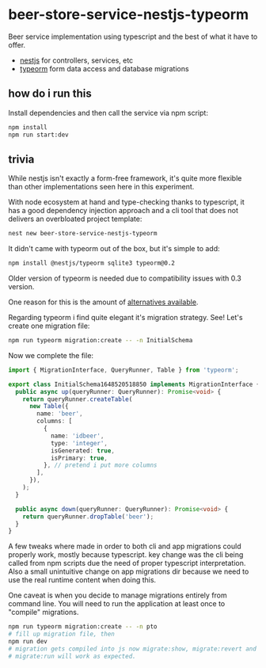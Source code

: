 # beer-store-service-nestjs-typeorm

Beer service implementation using typescript and the best of what it have to
offer.

- [nestjs](https://docs.nestjs.com/first-steps) for controllers, services, etc
- [typeorm](https://typeorm.io/) form data access and database migrations

## how do i run this

Install dependencies and then call the service via npm script:

```bash
npm install
npm run start:dev
```

## trivia

While nestjs isn't exactly a form-free framework, it's quite more flexible than
other implementations seen here in this experiment.

With node ecosystem at hand and type-checking thanks to typescript, it has a
good dependency injection approach and a cli tool that does not delivers an
overbloated project template:

```bash
nest new beer-store-service-nestjs-typeorm 
```

It didn't came with typeorm out of the box, but it's simple to add:

```bash
npm install @nestjs/typeorm sqlite3 typeorm@0.2
```

Older version of typeorm is needed due to compatibility issues with 0.3 version.

One reason for this is the amount of
[alternatives available](https://docs.nestjs.com/techniques/database).

Regarding typeorm i find quite elegant it's migration strategy. See! Let's
create one migration file:

```bash
npm run typeorm migration:create -- -n InitialSchema
```

Now we complete the file:

```ts
import { MigrationInterface, QueryRunner, Table } from 'typeorm';

export class InitialSchema1648520518850 implements MigrationInterface {
  public async up(queryRunner: QueryRunner): Promise<void> {
    return queryRunner.createTable(
      new Table({
        name: 'beer',
        columns: [
          {
            name: 'idbeer',
            type: 'integer',
            isGenerated: true,
            isPrimary: true,
          }, // pretend i put more columns
        ],
      }),
    );
  }

  public async down(queryRunner: QueryRunner): Promise<void> {
    return queryRunner.dropTable('beer');
  }
}
```

A few tweaks where made in order to both cli and app migrations could properly
work, mostly because typescript. key change was the cli being called from npm
scripts due the need of proper typescript interpretation. Also a small
unintuitive change on app migrations dir because we need to use the real runtime
content when doing this.

One caveat is when you decide to manage migrations entirely from command line.
You will need to run the application at least once to "compile" migrations.

```bash
npm run typeorm migration:create -- -n pto 
# fill up migration file, then
npm run dev
# migration gets compiled into js now migrate:show, migrate:revert and 
# migrate:run will work as expected.
```
